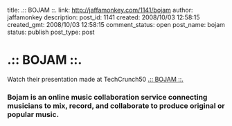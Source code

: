 title: .:: BOJAM ::.
link: http://jaffamonkey.com/1141/bojam
author: jaffamonkey
description: 
post_id: 1141
created: 2008/10/03 12:58:15
created_gmt: 2008/10/03 12:58:15
comment_status: open
post_name: bojam
status: publish
post_type: post

# .:: BOJAM ::.

Watch their presentation made at TechCrunch50 [.:: BOJAM ::.](http://www.bojam.com/)

### Bojam is an online music collaboration service connecting musicians to mix, record, and collaborate to produce original or popular music.
